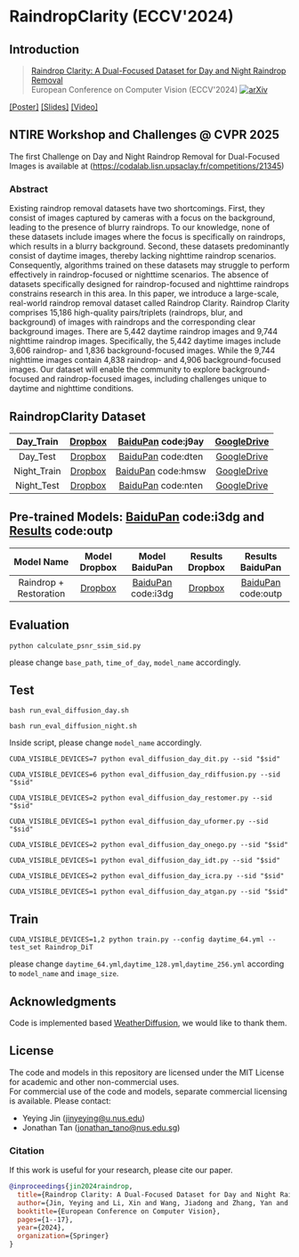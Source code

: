# RaindropClarity (ECCV'2024)

## Introduction
> [Raindrop Clarity: A Dual-Focused Dataset for Day and Night Raindrop Removal](https://arxiv.org/abs/2407.16957)<br>
> European Conference on Computer Vision (ECCV'2024)
[![arXiv](https://img.shields.io/badge/arXiv-Paper-<COLOR>.svg)](https://arxiv.org/abs/2407.16957)

[[Poster]](https://github.com/jinyeying/RaindropClarity/blob/main/poster_slides/RaindropClarity_poster.pdf) 
[[Slides]](https://github.com/jinyeying/RaindropClarity/blob/main/poster_slides/RaindropClarity_PPT.pdf) 
[[Video]](https://www.youtube.com/watch?v=LSGvCuT46XU)

## NTIRE Workshop and Challenges @ CVPR 2025
The first Challenge on Day and Night Raindrop Removal for Dual-Focused Images is available at (https://codalab.lisn.upsaclay.fr/competitions/21345)

### Abstract
 Existing raindrop removal datasets have two shortcomings. First, they consist of images captured by cameras with a focus on the background, leading to the presence of blurry raindrops. To our knowledge, none of these datasets include images where the focus is specifically on raindrops, which results in a blurry background. Second, these datasets predominantly consist of daytime images, thereby lacking nighttime raindrop scenarios. Consequently, algorithms trained on these datasets may struggle to perform effectively in raindrop-focused or nighttime scenarios. The absence of datasets specifically designed for raindrop-focused and nighttime raindrops constrains research in this area. In this paper, we introduce a large-scale, real-world raindrop removal dataset called Raindrop Clarity. Raindrop Clarity comprises 15,186 high-quality pairs/triplets (raindrops, blur, and background) of images with raindrops and the corresponding clear background images. There are 5,442 daytime raindrop images and 9,744 nighttime raindrop images. Specifically, the 5,442 daytime images include 3,606 raindrop- and 1,836 background-focused images. While the 9,744 nighttime images contain 4,838 raindrop- and 4,906 background-focused images. Our dataset will enable the community to explore background-focused and raindrop-focused images, including challenges unique to daytime and nighttime conditions. 

## RaindropClarity Dataset
 |Day_Train   |[Dropbox](https://www.dropbox.com/scl/fi/qes7r934c10qzb21funoj/DayRainDrop_Train.zip?rlkey=bdqa53wgvmhj9x1yf40q0c1p7&st=4taffjkx&dl=0) | [BaiduPan](https://pan.baidu.com/s/1-vwhYA7jEDPAYHlznhcHCA?pwd=j9ay) code:j9ay |[GoogleDrive](https://drive.google.com/file/d/1lHOumI4wDsJfgGnDPOCXM6h_C1F5ZQEA/view?usp=sharing)|
 |:-----------:| :-----------: | :-----------: |:-----------: |
 |Day_Test|[Dropbox](https://www.dropbox.com/scl/fi/ft0pvf8pdkueedxp9068n/DayRainDrop_Test_woGT.zip?rlkey=jneh1i9no2iedyttv6514jcen&st=jnsnyslw&dl=0)|[BaiduPan](https://pan.baidu.com/s/1np_4nM19-czzW3Pe3JjMsQ?pwd=dten) code:dten|[GoogleDrive](https://drive.google.com/file/d/1v-0oJYxyaRnaOLbrcydZF5juI8XMQthc/view?usp=sharing)|
 |Night_Train|[Dropbox](https://www.dropbox.com/scl/fi/cw3ji53qxy18sepuk6wcp/NightRainDrop_Train.zip?rlkey=r2yn224ryek9wxkbchedeg13j&st=jzo93x80&dl=0)| [BaiduPan](https://pan.baidu.com/s/13x6-UzqxaJG7tKv2WMyMuQ?pwd=hmsw) code:hmsw| [GoogleDrive](https://drive.google.com/file/d/1_ruwsBCzbOEkpqcqHIeKoyCg6P2Sxclr/view?usp=sharing)|
 |Night_Test|[Dropbox](https://www.dropbox.com/scl/fi/9y496nqvcuqh8sis24h1e/NightRainDrop_Test_woGT.zip?rlkey=6jcid5v1gjtk0u9o1gcrrliuu&st=4k95zm81&dl=0)|[BaiduPan](https://pan.baidu.com/s/110YZN6QfYLbiMYxr3gN6tQ?pwd=nten) code:nten|[GoogleDrive](https://drive.google.com/file/d/1TaYnMhO79LmGoGDbmaeaCloLlIP4geKs/view?usp=sharing)|


## Pre-trained Models: [BaiduPan](https://pan.baidu.com/s/1tzJX--WD7YsYbpc9nGBQ0w?pwd=i3dg) code:i3dg and [Results](https://pan.baidu.com/s/1kVxJK0HgSDe5pglQ2uTj3A?pwd=outp) code:outp
| Model Name | Model Dropbox | Model BaiduPan | Results Dropbox | Results BaiduPan |
| :----: | :-----------: | :----------: |:---------------: |  :----------: |
| Raindrop + Restoration| [Dropbox](https://www.dropbox.com/scl/fo/oy0s69m4jienlvjpu52wi/ACnxDbcyX2K0trBdEJa4DdQ?rlkey=jn0wkbaf8d4xv8rqixhhuhymy&dl=0) | [BaiduPan](https://pan.baidu.com/s/1tzJX--WD7YsYbpc9nGBQ0w?pwd=i3dg) code:i3dg| [Dropbox]() | [BaiduPan](https://pan.baidu.com/s/1kVxJK0HgSDe5pglQ2uTj3A?pwd=outp) code:outp|  

## Evaluation
```
python calculate_psnr_ssim_sid.py
```
please change `base_path`, `time_of_day`, `model_name` accordingly.

## Test
```
bash run_eval_diffusion_day.sh
```
```
bash run_eval_diffusion_night.sh
```
Inside script, please change `model_name` accordingly. 
```
CUDA_VISIBLE_DEVICES=7 python eval_diffusion_day_dit.py --sid "$sid"
```
```
CUDA_VISIBLE_DEVICES=6 python eval_diffusion_day_rdiffusion.py --sid "$sid"
```
```
CUDA_VISIBLE_DEVICES=2 python eval_diffusion_day_restomer.py --sid "$sid"
```
```
CUDA_VISIBLE_DEVICES=1 python eval_diffusion_day_uformer.py --sid "$sid"
```
```
CUDA_VISIBLE_DEVICES=2 python eval_diffusion_day_onego.py --sid "$sid"
```
```
CUDA_VISIBLE_DEVICES=1 python eval_diffusion_day_idt.py --sid "$sid"
```
```
CUDA_VISIBLE_DEVICES=2 python eval_diffusion_day_icra.py --sid "$sid"
```
```
CUDA_VISIBLE_DEVICES=1 python eval_diffusion_day_atgan.py --sid "$sid"
```

## Train
```
CUDA_VISIBLE_DEVICES=1,2 python train.py --config daytime_64.yml --test_set Raindrop_DiT
```
please change `daytime_64.yml`,`daytime_128.yml`,`daytime_256.yml` according to `model_name` and `image_size`.

## Acknowledgments
Code is implemented based [WeatherDiffusion](https://github.com/IGITUGraz/WeatherDiffusion), we would like to thank them.

## License
The code and models in this repository are licensed under the MIT License for academic and other non-commercial uses.<br>
For commercial use of the code and models, separate commercial licensing is available. Please contact:
- Yeying Jin (jinyeying@u.nus.edu)
- Jonathan Tan (jonathan_tano@nus.edu.sg)

### Citation
If this work is useful for your research, please cite our paper. 
```BibTeX
@inproceedings{jin2024raindrop,
  title={Raindrop Clarity: A Dual-Focused Dataset for Day and Night Raindrop Removal},
  author={Jin, Yeying and Li, Xin and Wang, Jiadong and Zhang, Yan and Zhang, Malu},
  booktitle={European Conference on Computer Vision},
  pages={1--17},
  year={2024},
  organization={Springer}
}
```
